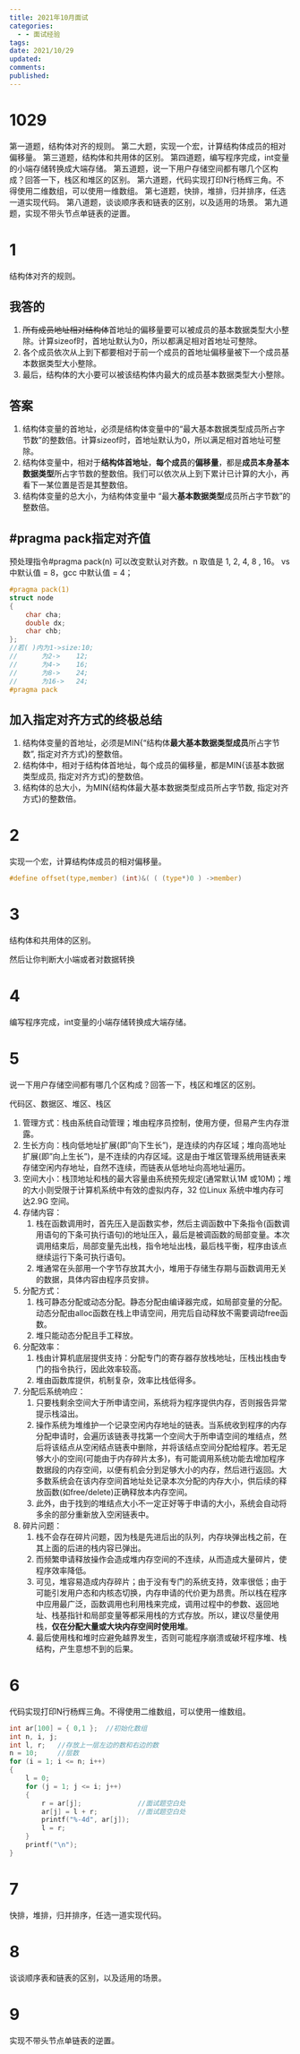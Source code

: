```yaml
---
title: 2021年10月面试
categories:
  - - 面试经验
tags: 
date: 2021/10/29
updated: 
comments: 
published:
---
```


# 1029

第一道题，结构体对齐的规则。
第二大题，实现一个宏，计算结构体成员的相对偏移量。
第三道题，结构体和共用体的区别。
第四道题，编写程序完成，int变量的小端存储转换成大端存储。
第五道题，说一下用户存储空间都有哪几个区构成？回答一下，栈区和堆区的区别。
第六道题，代码实现打印N行杨辉三角。不得使用二维数组，可以使用一维数组。
第七道题，快排，堆排，归并排序，任选一道实现代码。
第八道题，谈谈顺序表和链表的区别，以及适用的场景。
第九道题，实现不带头节点单链表的逆置。

# 1

结构体对齐的规则。

## 我答的

1. ~~所有成员地址相对结构体~~首地址的偏移量要可以被成员的基本数据类型大小整除。计算sizeof时，首地址默认为0，所以都满足相对首地址可整除。
2. 各个成员依次从上到下都要相对于前一个成员的首地址偏移量被下一个成员基本数据类型大小整除。
3. 最后，结构体的大小要可以被该结构体内最大的成员基本数据类型大小整除。

## 答案

1. 结构体变量的首地址，必须是结构体变量中的“最大基本数据类型成员所占字节数”的整数倍。计算sizeof时，首地址默认为0，所以满足相对首地址可整除。
2. 结构体变量中，相对于**结构体首地址**，**每个成员**的**偏移量**，都是**成员本身基本数据类型**所占字节数的整数倍。我们可以依次从上到下累计已计算的大小，再看下一某位置是否是其整数倍。
3. 结构体变量的总大小，为结构体变量中 “最大**基本数据类型**成员所占字节数”的整数倍。

## #pragma pack指定对齐值

预处理指令#pragma pack(n) 可以改变默认对齐数。n 取值是 1, 2, 4, 8 , 16。
vs 中默认值 = 8，gcc 中默认值 = 4；

```c
#pragma pack(1)
struct node
{
    char cha;
    double dx;
    char chb;
};
//若( )内为1->size:10;
//		为2->	12;
//		为4->	16;
//		为8->	24;
//		为16->	24;
#pragma pack
```

## 加入指定对齐方式的终极总结

1. 结构体变量的首地址，必须是MIN{“结构体**最大基本数据类型成员**所占字节数”, 指定对齐方式}的整数倍。
2. 结构体中，相对于结构体首地址，每个成员的偏移量，都是MIN{该基本数据类型成员, 指定对齐方式}的整数倍。
3. 结构体的总大小，为MIN{结构体最大基本数据类型成员所占字节数, 指定对齐方式}的整数倍。

# 2

实现一个宏，计算结构体成员的相对偏移量。

```c
#define offset(type,member) (int)&( ( (type*)0 ) ->member)
```

# 3

结构体和共用体的区别。

然后让你判断大小端或者对数据转换

# 4

编写程序完成，int变量的小端存储转换成大端存储。

# 5

说一下用户存储空间都有哪几个区构成？回答一下，栈区和堆区的区别。

代码区、数据区、堆区、栈区

1) 管理方式：栈由系统自动管理；堆由程序员控制，使用方便，但易产生内存泄露。
2) 生长方向：栈向低地址扩展(即”向下生长”)，是连续的内存区域；堆向高地址扩展(即”向上生长”)，是不连续的内存区域。这是由于堆区管理系统用链表来存储空闲内存地址，自然不连续，而链表从低地址向高地址遍历。
3) 空间大小：栈顶地址和栈的最大容量由系统预先规定(通常默认1M 或10M)；堆的大小则受限于计算机系统中有效的虚拟内存，32 位Linux 系统中堆内存可达2.9G 空间。
4) 存储内容：
    1) 栈在函数调用时，首先压入是函数实参，然后主调函数中下条指令(函数调用语句的下条可执行语句)的地址压入，最后是被调函数的局部变量。本次调用结束后，局部变量先出栈，指令地址出栈，最后栈平衡，程序由该点继续运行下条可执行语句。
    2) 堆通常在头部用一个字节存放其大小，堆用于存储生存期与函数调用无关的数据，具体内容由程序员安排。
5) 分配方式：
    1) 栈可静态分配或动态分配。静态分配由编译器完成，如局部变量的分配。动态分配由alloc函数在栈上申请空间，用完后自动释放不需要调动free函数。
    2) 堆只能动态分配且手工释放。
6) 分配效率：
    1) 栈由计算机底层提供支持：分配专门的寄存器存放栈地址，压栈出栈由专门的指令执行，因此效率较高。
    2) 堆由函数库提供，机制复杂，效率比栈低得多。
7) 分配后系统响应：
    1) 只要栈剩余空间大于所申请空间，系统将为程序提供内存，否则报告异常提示栈溢出。
    2) 操作系统为堆维护一个记录空闲内存地址的链表。当系统收到程序的内存分配申请时，会遍历该链表寻找第一个空间大于所申请空间的堆结点，然后将该结点从空闲结点链表中删除，并将该结点空间分配给程序。若无足够大小的空间(可能由于内存碎片太多)，有可能调用系统功能去增加程序数据段的内存空间，以便有机会分到足够大小的内存，然后进行返回。大多数系统会在该内存空间首地址处记录本次分配的内存大小，供后续的释放函数(如free/delete)正确释放本内存空间。
    3) 此外，由于找到的堆结点大小不一定正好等于申请的大小，系统会自动将多余的部分重新放入空闲链表中。
8) 碎片问题：
    1) 栈不会存在碎片问题，因为栈是先进后出的队列，内存块弹出栈之前，在其上面的后进的栈内容已弹出。
    2) 而频繁申请释放操作会造成堆内存空间的不连续，从而造成大量碎片，使程序效率降低。
    3) 可见，堆容易造成内存碎片；由于没有专门的系统支持，效率很低；由于可能引发用户态和内核态切换，内存申请的代价更为昂贵。所以栈在程序中应用最广泛，函数调用也利用栈来完成，调用过程中的参数、返回地址、栈基指针和局部变量等都采用栈的方式存放。所以，建议尽量使用栈，**仅在分配大量或大块内存空间时使用堆**。
    4) 最后使用栈和堆时应避免越界发生，否则可能程序崩溃或破坏程序堆、栈结构，产生意想不到的后果。
# 6

代码实现打印N行杨辉三角。不得使用二维数组，可以使用一维数组。

```c
int ar[100] = { 0,1 };	//初始化数组
int n, i, j;
int l, r;	//存放上一层左边的数和右边的数
n = 10;		//层数
for (i = 1; i <= n; i++)
{
    l = 0;
    for (j = 1; j <= i; j++)
    {
        r = ar[j];				//面试题空白处
        ar[j] = l + r;			//面试题空白处
        printf("%-4d", ar[j]);
        l = r;
    }
    printf("\n");
}
```



# 7

快排，堆排，归并排序，任选一道实现代码。

# 8

谈谈顺序表和链表的区别，以及适用的场景。

# 9

实现不带头节点单链表的逆置。

